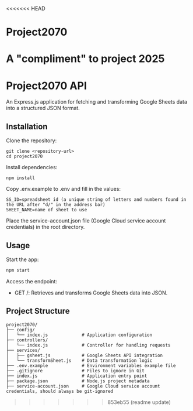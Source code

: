 <<<<<<< HEAD
# Project2070
A "compliment" to project 2025
=======
# Project2070 API

An Express.js application for fetching and transforming Google Sheets data into a structured JSON format.

## Installation

Clone the repository:
```
git clone <repository-url>
cd project2070
```

Install dependencies:

```
npm install
```

Copy .env.example to .env and fill in the values:
```
SS_ID=spreadsheet id (a unique string of letters and numbers found in the URL after "d/" in the address bar)
SHEET_NAME=name of sheet to use 
```

Place the service-account.json file (Google Cloud service account credentials) in the root directory.

## Usage

Start the app:
```bash
npm start
```

Access the endpoint:

- GET /: Retrieves and transforms Google Sheets data into JSON.

## Project Structure
```
project2070/
├── config/
│   └── index.js             # Application configuration
├── controllers/
│   └── index.js             # Controller for handling requests
├── services/
│   ├── gsheet.js            # Google Sheets API integration
│   └── transformSheet.js    # Data transformation logic
├── .env.example             # Environment variables example file
├── .gitignore               # Files to ignore in Git
├── index.js                 # Application entry point
├── package.json             # Node.js project metadata
├── service-account.json     # Google Cloud service account credentials, should always be git-ignored
```
>>>>>>> 853eb55 (readme update)
